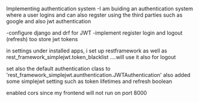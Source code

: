 


Implementing authentication system
-I am buiding an authentication system where a user logins and can also regster using the third parties such as google and also jwt authentication

-configure django and drf for JWT
-implement register login and logout (refresh) too
store jwt tokens

in settings under installed apps, i set up restframework as well as rest_framework_simplejwt.token_blacklist ....will use it also for logout


set also the default authentication class to 'rest_framework_simplejwt.aunthentication.JWTAuthentication'  also added some simplejwt setting such as token lifetimes and refresh boolean

enabled cors since my frontend will not run on port 8000
